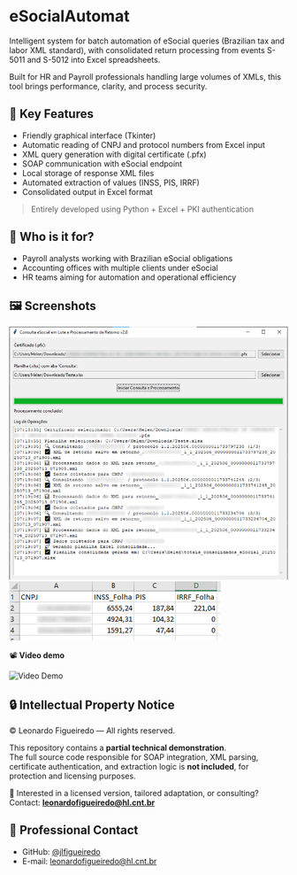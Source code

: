 # eSocialAutomat

Intelligent system for batch automation of eSocial queries (Brazilian tax and labor XML standard), with consolidated return processing from events S-5011 and S-5012 into Excel spreadsheets.

Built for HR and Payroll professionals handling large volumes of XMLs, this tool brings performance, clarity, and process security.

## 🚀 Key Features

- Friendly graphical interface (Tkinter)
- Automatic reading of CNPJ and protocol numbers from Excel input
- XML query generation with digital certificate (.pfx)
- SOAP communication with eSocial endpoint
- Local storage of response XML files
- Automated extraction of values (INSS, PIS, IRRF)
- Consolidated output in Excel format

> Entirely developed using Python + Excel + PKI authentication

## 👥 Who is it for?

- Payroll analysts working with Brazilian eSocial obligations
- Accounting offices with multiple clients under eSocial
- HR teams aiming for automation and operational efficiency

## 🖼️ Screenshots

![App Interface](screenshots/interface_gui.png)  
![Excel Output](screenshots/excel_saida.png)

📽️ **Video demo**

![Video Demo](screenshots/video_demo.gif)

## 🔒 Intellectual Property Notice

© Leonardo Figueiredo — All rights reserved.

This repository contains a **partial technical demonstration**.  
The full source code responsible for SOAP integration, XML parsing, certificate authentication, and extraction logic is **not included**, for protection and licensing purposes.

📩 Interested in a licensed version, tailored adaptation, or consulting?  
Contact: **leonardofigueiredo@hl.cnt.br**

## 💼 Professional Contact

- GitHub: [@jlfigueiredo](https://github.com/jlfigueiredo)
- E-mail: leonardofigueiredo@hl.cnt.br
